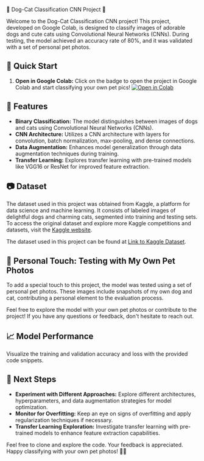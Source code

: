  🐾 Dog-Cat Classification CNN Project 🐾

Welcome to the Dog-Cat Classification CNN project! This project, developed on Google Colab, is designed to classify images of adorable dogs and cute cats using Convolutional Neural Networks (CNNs). During testing, the model achieved an accuracy rate of 80%, and it was validated with a set of personal pet photos.

## 🚀 Quick Start

1. **Open in Google Colab:**
   Click on the badge to open the project in Google Colab and start classifying your own pet pics! 
  [![Open in Colab](https://colab.research.google.com/assets/colab-badge.svg)](https://colab.research.google.com/gist/shivayapandey/b13412f5e386f0d9195889f4f8b4e1c2/cats-v-dogs-classification.ipynb)




## 🐾 Features

- **Binary Classification:** The model distinguishes between images of dogs and cats using Convolutional Neural Networks (CNNs).
- **CNN Architecture:** Utilizes a CNN architecture with layers for convolution, batch normalization, max-pooling, and dense connections.
- **Data Augmentation:** Enhances model generalization through data augmentation techniques during training.
- **Transfer Learning:** Explores transfer learning with pre-trained models like VGG16 or ResNet for improved feature extraction.

## 📷 Dataset

The dataset used in this project was obtained from Kaggle, a platform for data science and machine learning. It consists of labeled images of delightful dogs and charming cats, segmented into training and testing sets. To access the original dataset and explore more Kaggle competitions and datasets, visit the [Kaggle website](https://www.kaggle.com/).

The dataset used in this project can be found at [Link to Kaggle Dataset](https://www.kaggle.com/datasets/salader/dogs-vs-cats).
## 🐾 Personal Touch: Testing with My Own Pet Photos

To add a special touch to this project, the model was tested using a set of personal pet photos. These images include snapshots of my own dog and cat, contributing a personal element to the evaluation process. 

Feel free to explore the model with your own pet photos or contribute to the project! If you have any questions or feedback, don't hesitate to reach out. 


## 📈 Model Performance

Visualize the training and validation accuracy and loss with the provided code snippets.



## 🌟 Next Steps

- **Experiment with Different Approaches:** Explore different architectures, hyperparameters, and data augmentation strategies for model optimization.
- **Monitor for Overfitting:** Keep an eye on signs of overfitting and apply regularization techniques if necessary.
- **Transfer Learning Exploration:** Investigate transfer learning with pre-trained models to enhance feature extraction capabilities.

Feel free to clone and explore the code. Your feedback is appreciated. Happy classifying with your own pet photos! 🐾✨




